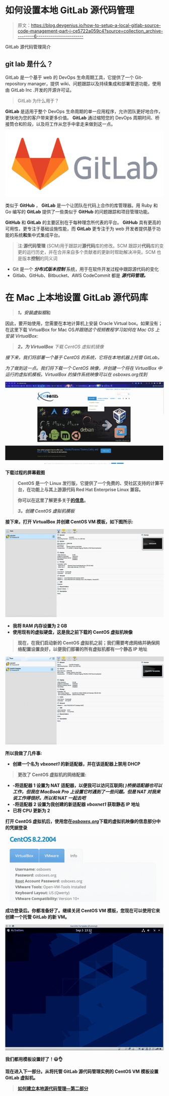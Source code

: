 # 如何设置本地 GitLab 源代码管理

> 原文：<https://blog.devgenius.io/how-to-setup-a-local-gitlab-source-code-management-part-i-ce5722a059c4?source=collection_archive---------6----------------------->

GitLab 源代码管理简介

## **git lab 是什么？**

GitLab 是一个基于 web 的 DevOps 生命周期工具，它提供了一个 Git-repository manager，提供 wiki、问题跟踪以及持续集成和部署管道功能，使用由 GitLab Inc .开发的开源许可证。

> GitLab 为什么用于？

**GitLab** 是适用于整个 DevOps 生命周期的单一应用程序，允许团队更好地合作，更快地为您的客户带来更多价值。 **GitLab** 通过缩短您的 DevOps 周期时间、桥接筒仓和阶段，以及将工作从您手中拿走来做到这一点。

![](img/94fee488752f41a5839abf0a07f9e229.png)

类似于 **GitHub** ， **GitLab** 是一个让团队在代码上合作的库管理器。用 Ruby 和 Go 编写的 **GitLab** 提供了一些类似于 **GitHub** 的问题跟踪和项目管理功能。

**GitHub** 和 **GitLab** 的主要区别在于每种理念所代表的平台。 **GitHub** 具有更高的可用性，更专注于基础设施性能，而 **GitLab** 更专注于为 web 开发者提供基于功能的系统**和**集中式集成平台。

> 注:**源代码管理** (SCM)用于跟踪对**源代码**库的修改。SCM 跟踪对**代码**库的变更的运行历史，并在合并来自多个贡献者的更新时帮助解决冲突。SCM 也是版本**控制**的同义词

*   Git 是一个 ***分布式版本控制*** 系统，用于在软件开发过程中跟踪源代码的变化
*   Gitlab、GitHub、Bitbucket、AWS CodeCommit 都是 ***源代码管理。***

# 在 Mac 上本地设置 GitLab 源代码库

> ***1。安装虚拟框*和**

因此，要开始使用，您需要在本地计算机上安装 Oracle Virtual box。如果没有；在这里下载 VirtualBox for Mac OS[](https://www.virtualbox.org/wiki/Downloads)*并跟随这个视频教程学习如何在 Mac OS 上安装 VirtualBox:*

> ***2。为 VirtualBox** 下载 CentOS 虚拟机镜像*

*接下来，我们将部署一个基于 CentOS 的系统，它将在本地机器上托管 GitLab。*

*为了做到这一点。我们将下载一个 CentOS 映像，并创建一个将在 VirtualBox 中运行的虚拟机模板。VirtualBox 的操作系统映像可以在 osboxes.org[](https://www.osboxes.org/)*找到**

**![](img/b042c0f0cfa02b0204b6f2f0b9aaf2b9.png)**

**下载过程的屏幕截图**

> **CentOS 是一个 Linux 发行版，它提供了一个免费的、受社区支持的计算平台，在功能上与其上游源代码 Red Hat Enterprise Linux 兼容。**
> 
> **你可以在这里了解更多关于[的信息](https://www.centos.org/about/)。**
> 
> *****3。创建 CentOS 虚拟机模板*****

**接下来，打开 VirtualBox 并创建 CentOS VM 模板，如下图所示:**

**![](img/d379fe45181dcc5797e44e942e2cd1fa.png)**

*   **我将 RAM 内存设置为 2 GB**
*   **使用现有的虚拟硬盘，这是我之前下载的 CentOS 虚拟机映像**

> ****现在，在我们启动新的 CentOS 虚拟机之前；我们需要考虑网络并确保网络配置设置良好，以便我们部署的所有虚拟机都有一个静态 IP 地址****

**![](img/d75ed1c0160d9b5e89f2d81d65cee6b8.png)**

**所以我做了几件事:**

*   **创建一个名为 ***vbxonet1*** 的新适配器，并在该适配器上禁用 DHCP**

> **更改了 CentOS 虚拟机的网络配置:**

*   **-将适配器 1 设置为 **NAT** 适配器，以便我可以访问互联网( ***)桥接适配器也可以工作，但我在 MacBook Pro 上设置它时遇到了一些问题。但是 NAT 对我来说工作得很好。所以和 NAT 一起去吧*****
*   **-将适配器 2 设置为我创建的新适配器 ***vboxnet1*** 获取静态 IP 地址**
*   **已将 CPU 更新为 2**

**打开 CentOS 虚拟机后，使用您在[***osboxes.org***](https://www.osboxes.org/)下载的虚拟机映像的信息部分中的凭据登录**

**![](img/31068730c63fa9d9d2a01a0f3eacbfe8.png)**

**成功登录后。你都准备好了。继续关闭 CentOS VM 模板，您现在可以使用它来创建一个托管 GitLab 的新 VM。**

**![](img/f35aebf4227781e38c91e363db373231.png)**

**我们都用模板设置好了！😃👌**

**现在进入下一部分。从将托管 GitLab 源代码管理实例的 CentOS VM 模板设置 GitLab 虚拟机。**

> **[如何建立本地源代码管理—第二部分](https://medium.com/dev-genius/how-to-setup-a-local-gitlab-source-code-management-part-ii-2f034ce5a004)**